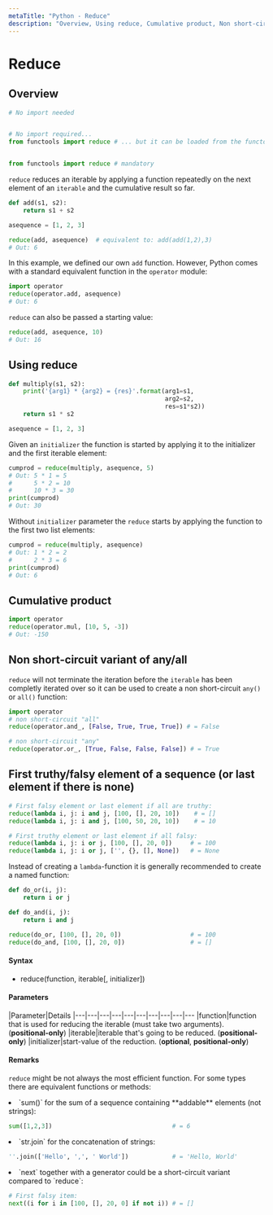 ```yaml
---
metaTitle: "Python - Reduce"
description: "Overview, Using reduce, Cumulative product, Non short-circuit variant of any/all, First truthy/falsy element of a sequence (or last element if there is none)"
---
```


# Reduce



## Overview


```py
# No import needed


# No import required...
from functools import reduce # ... but it can be loaded from the functools module


from functools import reduce # mandatory

```

`reduce` reduces an iterable by applying a function repeatedly on the next element of an `iterable` and the cumulative result so far.

```py
def add(s1, s2):
    return s1 + s2

asequence = [1, 2, 3]

reduce(add, asequence)  # equivalent to: add(add(1,2),3)
# Out: 6

```

In this example, we defined our own `add` function. However, Python comes with a standard equivalent function in the `operator` module:

```py
import operator
reduce(operator.add, asequence)
# Out: 6

```

`reduce` can also be passed a starting value:

```py
reduce(add, asequence, 10)
# Out: 16

```



## Using reduce


```py
def multiply(s1, s2):
    print('{arg1} * {arg2} = {res}'.format(arg1=s1, 
                                           arg2=s2, 
                                           res=s1*s2))
    return s1 * s2

asequence = [1, 2, 3]

```

Given an `initializer` the function is started by applying it to the initializer and the first iterable element:

```py
cumprod = reduce(multiply, asequence, 5)
# Out: 5 * 1 = 5
#      5 * 2 = 10
#      10 * 3 = 30
print(cumprod)
# Out: 30

```

Without `initializer` parameter the `reduce` starts by applying the function to the first two list elements:

```py
cumprod = reduce(multiply, asequence)
# Out: 1 * 2 = 2
#      2 * 3 = 6
print(cumprod)
# Out: 6

```



## Cumulative product


```py
import operator
reduce(operator.mul, [10, 5, -3])
# Out: -150

```



## Non short-circuit variant of any/all


`reduce` will not terminate the iteration before the `iterable` has been completly iterated over so it can be used to create a non short-circuit `any()` or `all()` function:

```py
import operator
# non short-circuit "all"
reduce(operator.and_, [False, True, True, True]) # = False

# non short-circuit "any"
reduce(operator.or_, [True, False, False, False]) # = True

```



## First truthy/falsy element of a sequence (or last element if there is none)


```py
# First falsy element or last element if all are truthy:
reduce(lambda i, j: i and j, [100, [], 20, 10])    # = []
reduce(lambda i, j: i and j, [100, 50, 20, 10])    # = 10

# First truthy element or last element if all falsy:
reduce(lambda i, j: i or j, [100, [], 20, 0])     # = 100
reduce(lambda i, j: i or j, ['', {}, [], None])   # = None

```

Instead of creating a `lambda`-function it is generally recommended to create a named function:

```py
def do_or(i, j):
    return i or j

def do_and(i, j):
    return i and j

reduce(do_or, [100, [], 20, 0])                   # = 100
reduce(do_and, [100, [], 20, 0])                  # = []

```



#### Syntax


- reduce(function, iterable[, initializer])



#### Parameters


|Parameter|Details
|---|---|---|---|---|---|---|---|---|---
|function|function that is used for reducing the iterable (must take two arguments). (**positional-only**)
|iterable|iterable that's going to be reduced. (**positional-only**)
|initializer|start-value of the reduction. (**optional**, **positional-only**)



#### Remarks


`reduce` might be not always the most efficient function. For some types there are equivalent functions or methods:

<li>
`sum()` for the sum of a sequence containing **addable** elements (not strings):

```py
sum([1,2,3])                                 # = 6

```


</li>
<li>
`str.join` for the concatenation of strings:

```py
''.join(['Hello', ',', ' World'])            # = 'Hello, World'

```


</li>
<li>
`next` together with a generator could be a short-circuit variant compared to `reduce`:

```py
# First falsy item:
next((i for i in [100, [], 20, 0] if not i)) # = []  

```


</li>

